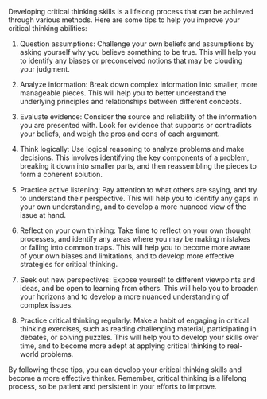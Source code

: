 Developing critical thinking skills is a lifelong process that can be achieved through various methods. Here are some tips to help you improve your critical thinking abilities:

1. Question assumptions: Challenge your own beliefs and assumptions by asking yourself why you believe something to be true. This will help you to identify any biases or preconceived notions that may be clouding your judgment.

2. Analyze information: Break down complex information into smaller, more manageable pieces. This will help you to better understand the underlying principles and relationships between different concepts.

3. Evaluate evidence: Consider the source and reliability of the information you are presented with. Look for evidence that supports or contradicts your beliefs, and weigh the pros and cons of each argument.

4. Think logically: Use logical reasoning to analyze problems and make decisions. This involves identifying the key components of a problem, breaking it down into smaller parts, and then reassembling the pieces to form a coherent solution.

5. Practice active listening: Pay attention to what others are saying, and try to understand their perspective. This will help you to identify any gaps in your own understanding, and to develop a more nuanced view of the issue at hand.

6. Reflect on your own thinking: Take time to reflect on your own thought processes, and identify any areas where you may be making mistakes or falling into common traps. This will help you to become more aware of your own biases and limitations, and to develop more effective strategies for critical thinking.

7. Seek out new perspectives: Expose yourself to different viewpoints and ideas, and be open to learning from others. This will help you to broaden your horizons and to develop a more nuanced understanding of complex issues.

8. Practice critical thinking regularly: Make a habit of engaging in critical thinking exercises, such as reading challenging material, participating in debates, or solving puzzles. This will help you to develop your skills over time, and to become more adept at applying critical thinking to real-world problems.

By following these tips, you can develop your critical thinking skills and become a more effective thinker. Remember, critical thinking is a lifelong process, so be patient and persistent in your efforts to improve.